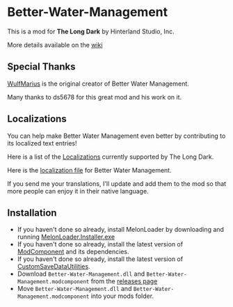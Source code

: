 # Better-Water-Management

This is a mod for **The Long Dark** by Hinterland Studio, Inc.

More details available on the [wiki](https://github.com/dommrogers/Better-Water-Management/wiki)

## Special Thanks

[WulfMarius](https://github.com/WulfMarius) is the original creator of Better Water Management.

Many thanks to ds5678 for this great mod and his work on it.

## Localizations

You can help make Better Water Management even better by contributing to its localized text entries!

Here is a list of the [Localizations](https://github.com/dommrogers/ModComponent/wiki/Localizations) currently supported by The Long Dark.

Here is the [localization file](https://github.com/dommrogers/Better-Water-Management/blob/master/Unity/Assets/Localization.json) for Better Water Management.

If you send me your translations, I'll update and add them to the mod so that more people can enjoy it in their native language.

## Installation

* If you haven't done so already, install MelonLoader by downloading and running [MelonLoader.Installer.exe](https://github.com/HerpDerpinstine/MelonLoader/releases/latest/download/MelonLoader.Installer.exe)
* If you haven't done so already, install the latest version of [ModComponent](https://github.com/dommrogers/ModComponent) and its dependencies.
* If you haven't done so already, install the latest version of [CustomSaveDataUtilities](https://github.com/ds5678/CustomSaveDataUtilities).
* Download `Better-Water-Management.dll` and `Better-Water-Management.modcomponent` from the [releases page](https://github.com/dommrogers/Better-Water-Management/releases)
* Move `Better-Water-Management.dll` and `Better-Water-Management.modcomponent` into your mods folder.
